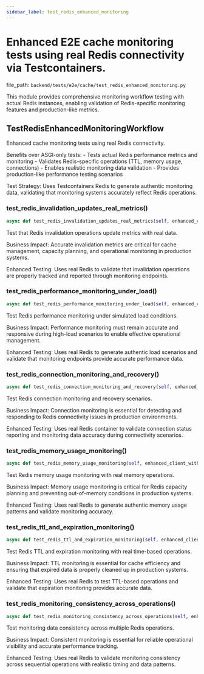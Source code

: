 ```yaml
---
sidebar_label: test_redis_enhanced_monitoring
---
```


# Enhanced E2E cache monitoring tests using real Redis connectivity via Testcontainers.

  file_path: `backend/tests/e2e/cache/test_redis_enhanced_monitoring.py`

This module provides comprehensive monitoring workflow testing with actual Redis instances,
enabling validation of Redis-specific monitoring features and production-like metrics.

## TestRedisEnhancedMonitoringWorkflow

Enhanced cache monitoring tests using real Redis connectivity.

Benefits over ASGI-only tests:
    - Tests actual Redis performance metrics and monitoring
    - Validates Redis-specific operations (TTL, memory usage, connections)
    - Enables realistic monitoring data validation
    - Provides production-like performance testing scenarios
    
Test Strategy:
    Uses Testcontainers Redis to generate authentic monitoring data,
    validating that monitoring systems accurately reflect Redis operations.

### test_redis_invalidation_updates_real_metrics()

```python
async def test_redis_invalidation_updates_real_metrics(self, enhanced_client_with_preset):
```

Test that Redis invalidation operations update metrics with real data.

Business Impact:
    Accurate invalidation metrics are critical for cache management,
    capacity planning, and operational monitoring in production systems.
    
Enhanced Testing:
    Uses real Redis to validate that invalidation operations are properly
    tracked and reported through monitoring endpoints.

### test_redis_performance_monitoring_under_load()

```python
async def test_redis_performance_monitoring_under_load(self, enhanced_client_with_preset):
```

Test Redis performance monitoring under simulated load conditions.

Business Impact:
    Performance monitoring must remain accurate and responsive during
    high-load scenarios to enable effective operational management.
    
Enhanced Testing:
    Uses real Redis to generate authentic load scenarios and validate
    that monitoring endpoints provide accurate performance data.

### test_redis_connection_monitoring_and_recovery()

```python
async def test_redis_connection_monitoring_and_recovery(self, enhanced_client_with_preset):
```

Test Redis connection monitoring and recovery scenarios.

Business Impact:
    Connection monitoring is essential for detecting and responding to
    Redis connectivity issues in production environments.
    
Enhanced Testing:
    Uses real Redis container to validate connection status reporting
    and monitoring data accuracy during connectivity scenarios.

### test_redis_memory_usage_monitoring()

```python
async def test_redis_memory_usage_monitoring(self, enhanced_client_with_preset):
```

Test Redis memory usage monitoring with real memory operations.

Business Impact:
    Memory usage monitoring is critical for Redis capacity planning
    and preventing out-of-memory conditions in production systems.
    
Enhanced Testing:
    Uses real Redis to generate authentic memory usage patterns
    and validate monitoring accuracy.

### test_redis_ttl_and_expiration_monitoring()

```python
async def test_redis_ttl_and_expiration_monitoring(self, enhanced_client_with_preset):
```

Test Redis TTL and expiration monitoring with real time-based operations.

Business Impact:
    TTL monitoring is essential for cache efficiency and ensuring
    that expired data is properly cleaned up in production systems.
    
Enhanced Testing:
    Uses real Redis to test TTL-based operations and validate
    that expiration monitoring provides accurate data.

### test_redis_monitoring_consistency_across_operations()

```python
async def test_redis_monitoring_consistency_across_operations(self, enhanced_client_with_preset):
```

Test monitoring data consistency across multiple Redis operations.

Business Impact:
    Consistent monitoring is essential for reliable operational
    visibility and accurate performance tracking.
    
Enhanced Testing:
    Uses real Redis to validate monitoring consistency across
    sequential operations with realistic timing and data patterns.
